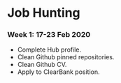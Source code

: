 # Job Hunting

### Week 1: 17-23 Feb 2020

* Complete Hub profile.
* Clean Github pinned repositories.
* Clean Github CV.
* Apply to ClearBank position.
